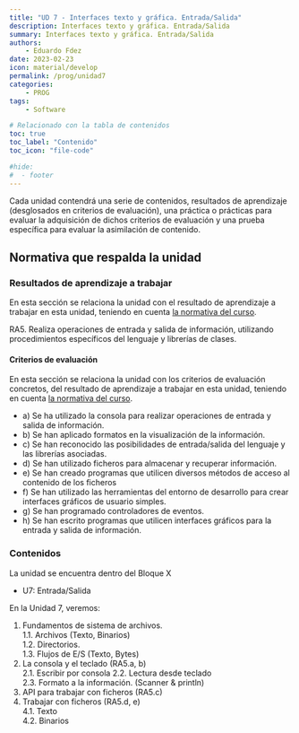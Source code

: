 ```yaml
---
title: "UD 7 - Interfaces texto y gráfica. Entrada/Salida"
description: Interfaces texto y gráfica. Entrada/Salida
summary: Interfaces texto y gráfica. Entrada/Salida
authors:
    - Eduardo Fdez
date: 2023-02-23
icon: material/develop
permalink: /prog/unidad7
categories:
    - PROG
tags:
    - Software

# Relacionado con la tabla de contenidos
toc: true
toc_label: "Contenido"
toc_icon: "file-code"

#hide:
#  - footer
---
```


Cada unidad contendrá una serie de contenidos, resultados de aprendizaje (desglosados en criterios de evaluación), una práctica o prácticas para evaluar la adquisición de dichos criterios de evaluación y una prueba específica para evaluar la asimilación de contenido.

## Normativa que respalda la unidad

### Resultados de aprendizaje a trabajar

En esta sección se relaciona la unidad con el resultado de aprendizaje a trabajar en esta unidad, teniendo en cuenta [la normativa del curso](https://www.todofp.es/dam/jcr:c198771c-775e-469b-936f-5f5ef6af165a/andtsdesarrollo-aplicaciones-web-pdf.pdf).

RA5. Realiza operaciones de entrada y salida de información, utilizando procedimientos específicos del lenguaje y librerías de clases.

#### Criterios de evaluación

En esta sección se relaciona la unidad con los criterios de evaluación concretos, del resultado de aprendizaje a trabajar en esta unidad, teniendo en cuenta [la normativa del curso](https://www.boe.es/diario_boe/txt.php?id=BOE-A-2020-4963).

* a) Se ha utilizado la consola para realizar operaciones de entrada y salida de información.   
* b) Se han aplicado formatos en la visualización de la información.   
* c) Se han reconocido las posibilidades de entrada/salida del lenguaje y las librerías asociadas.   
* d) Se han utilizado ficheros para almacenar y recuperar información.   
* e) Se han creado programas que utilicen diversos métodos de acceso al contenido de los ficheros   
* f) Se han utilizado las herramientas del entorno de desarrollo para crear interfaces gráficos de usuario simples.   
* g) Se han programado controladores de eventos.    
* h) Se han escrito programas que utilicen interfaces gráficos para la entrada y salida de información.    

### Contenidos

La unidad se encuentra dentro del Bloque X

* U7: Entrada/Salida 

En la Unidad 7, veremos:   

1. Fundamentos de sistema de archivos.   
    1.1. Archivos (Texto, Binarios)   
    1.2. Directorios.   
    1.3. Flujos de E/S (Texto, Bytes)   
2. La consola y el teclado (RA5.a, b)   
    2.1. Escribir por consola
    2.2. Lectura desde teclado    
    2.3. Formato a la información. (Scanner & println)
3. API para trabajar con ficheros (RA5.c)   
4. Trabajar con ficheros (RA5.d, e)    
    4.1. Texto    
    4.2. Binarios   
